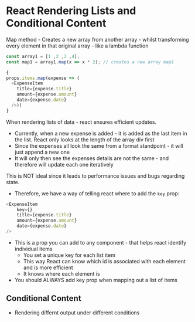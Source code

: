 # React Rendering Lists and Conditional Content

Map method - Creates a new array from another array - whilst transforming every element in that original 
array - like a lambda function

```javascript
const array1 = [1 ,2 ,3 ,4];
const map1 = array1.map(x => x * 2); // creates a new array map1

{
props.items.map(expense => (
  <ExpenseItem
    title={expense.title}
    amount={expense.amount}
    date={expense.date}
  />))
}
```
When rendering lists of data - react ensures efficient updates.
* Currently, when a new expense is added - it is added as the last item in the list. React
only looks at the length of the array div first 
* Since the expenses all look the same from a format standpoint - it will just append a new one
* It will only then see the expenses details are not the same - and therefore will 
update each one iteratively

This is NOT ideal since it leads to performance issues and bugs regarding state. 

* Therefore, we have a way of telling react where to add the `key` prop:
```javascript
<ExpenseItem
    key={}
    title={expense.title}
    amount={expense.amount}
    date={expense.date}
/>
```
* This is a prop you can add to any component - that helps react identify individual items
  * You set a unique key for each list item
  * This way React can know which id is associated with each element and is more efficient
  * It knows where each element is 
* You should ALWAYS add key prop when mapping out a list of items

## Conditional Content

* Rendering differnt output under different conditions
